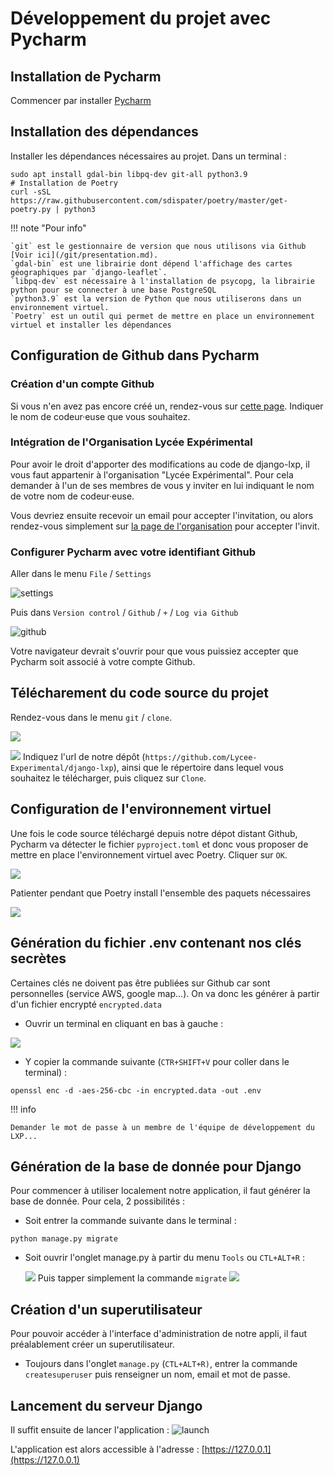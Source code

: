 # Développement du projet avec Pycharm

## Installation de Pycharm
Commencer par installer [Pycharm](/pycharm/install-pycharm)

## Installation des dépendances
Installer les dépendances nécessaires au projet. Dans un terminal :
```shell
sudo apt install gdal-bin libpq-dev git-all python3.9
# Installation de Poetry
curl -sSL https://raw.githubusercontent.com/sdispater/poetry/master/get-poetry.py | python3
```
!!! note "Pour info"

    `git` est le gestionnaire de version que nous utilisons via Github [Voir ici](/git/presentation.md).  
    `gdal-bin` est une librairie dont dépend l'affichage des cartes géographiques par `django-leaflet`.  
    `libpq-dev` est nécessaire à l'installation de psycopg, la librairie python pour se connecter à une base PostgreSQL  
    `python3.9` est la version de Python que nous utiliserons dans un environnement virtuel.  
    `Poetry` est un outil qui permet de mettre en place un environnement virtuel et installer les dépendances  


## Configuration de Github dans Pycharm

### Création d'un compte Github

Si vous n'en avez pas encore créé un, rendez-vous sur [cette page](https://github.com/join). Indiquer le nom de codeur·euse que vous souhaitez.

### Intégration de l'Organisation Lycée Expérimental

Pour avoir le droit d'apporter des modifications au code de django-lxp, il vous faut appartenir à l'organisation "Lycée Expérimental".
Pour cela demander à l'un de ses membres de vous y inviter en lui indiquant le nom de votre nom de codeur·euse.

Vous devriez ensuite recevoir un email pour accepter l'invitation, ou alors rendez-vous simplement sur [la page
de l'organisation](https://github.com/lycee-experimental) pour accepter l'invit.

### Configurer Pycharm avec votre identifiant Github

Aller dans le menu `File` / `Settings`

![settings](https://i.imgur.com/t34xNqk.png)

Puis dans `Version control` / `Github` / `+` / `Log via Github`

![github](https://i.imgur.com/aLEIy25.png)

Votre navigateur devrait s'ouvrir pour que vous puissiez accepter que Pycharm soit associé à votre compte Github.

## Télécharement du code source du projet

Rendez-vous dans le menu `git` / `clone`.

![](https://i.imgur.com/HnQCBaL.png)

![](https://i.imgur.com/lCW2YoL.png)
Indiquez l'url de notre dépôt (`https://github.com/Lycee-Experimental/django-lxp`), ainsi que le répertoire dans lequel
vous souhaitez le télécharger, puis cliquez sur `Clone`.

## Configuration de l'environnement virtuel
Une fois le code source téléchargé depuis notre dépot distant Github, Pycharm va détecter le fichier `pyproject.toml`
et donc vous proposer de mettre en place l'environnement virtuel avec Poetry.
Cliquer sur `OK`.

![](https://i.imgur.com/pzBv48A.png)

Patienter pendant que Poetry install l'ensemble des paquets nécessaires

![](https://i.imgur.com/IO9aeky.png)


## Génération du fichier .env contenant nos clés secrètes
Certaines clés ne doivent pas être publiées sur Github car sont personnelles (service AWS, google map...).
On va donc les générer à partir d'un fichier encrypté `encrypted.data`

- Ouvrir un terminal en cliquant en bas à gauche :

![](https://i.imgur.com/ZcxTcvb.png)

- Y copier la commande suivante (`CTR+SHIFT+V` pour coller dans le terminal) :

```shell
openssl enc -d -aes-256-cbc -in encrypted.data -out .env
```

!!! info

    Demander le mot de passe à un membre de l'équipe de développement du LXP...

## Génération de la base de donnée pour Django
Pour commencer à utiliser localement notre application, il faut générer la base de donnée. Pour cela, 2 possibilités :

- Soit entrer la commande suivante dans le terminal :

```shell
python manage.py migrate
```

- Soit ouvrir l'onglet manage.py à partir du menu `Tools` ou `CTL+ALT+R` :

  ![](https://i.imgur.com/7HvhW2h.png)
  Puis tapper simplement la commande `migrate`
  ![](https://i.imgur.com/i4Db9o7.png)

## Création d'un superutilisateur

Pour pouvoir accéder à l'interface d'administration de notre appli, il faut préalablement créer un superutilisateur.

- Toujours dans l'onglet `manage.py` (`CTL+ALT+R)`, entrer la commande `createsuperuser` puis renseigner un nom, email et mot de passe.

## Lancement du serveur Django
Il suffit ensuite de lancer l'application :
![launch](https://i.imgur.com/Wn58KyI.png)

L'application est alors accessible à l'adresse : [https://127.0.0.1](https://127.0.0.1)
